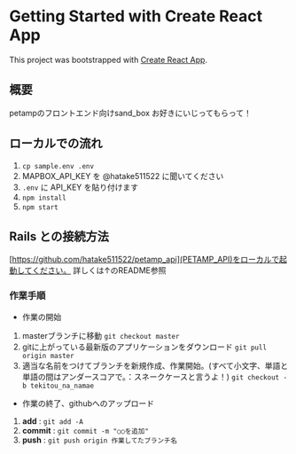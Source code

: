 # Getting Started with Create React App

This project was bootstrapped with [Create React App](https://github.com/facebook/create-react-app).

## 概要
petampのフロントエンド向けsand_box
お好きにいじってもらって！

## ローカルでの流れ

1. `cp sample.env .env`
2. MAPBOX_API_KEY を @hatake511522 に聞いてください
3. `.env` に API_KEY を貼り付けます
4. `npm install`
5. `npm start`

## Rails との接続方法
[https://github.com/hatake511522/petamp_api](PETAMP_API)をローカルで起動してください。
詳しくは↑のREADME参照

### 作業手順

- 作業の開始
1. masterブランチに移動
`git checkout master`
2. gitに上がっている最新版のアプリケーションをダウンロード
`git pull origin master`
3. 適当な名前をつけてブランチを新規作成、作業開始。(すべて小文字、単語と単語の間はアンダースコアで。：スネークケースと言うよ！)
`git checkout -b tekitou_na_namae`

- 作業の終了、githubへのアップロード
1. **add** : `git add -A`
2. **commit** : `git commit -m "○○を追加"`
3. **push** : `git push origin 作業してたブランチ名`
